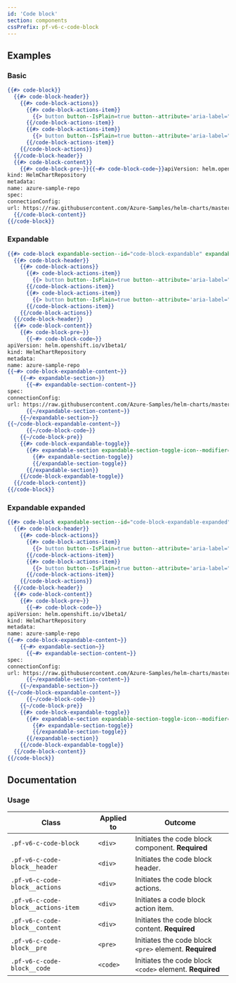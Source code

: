 ```yaml
---
id: 'Code block'
section: components
cssPrefix: pf-v6-c-code-block
---
```


## Examples
### Basic
```hbs
{{#> code-block}}
  {{#> code-block-header}}
    {{#> code-block-actions}}
      {{#> code-block-actions-item}}
        {{> button button--IsPlain=true button--attribute='aria-label="Copy to clipboard basic example code content"' button--IsIcon=true button--icon="copy"}}
      {{/code-block-actions-item}}
      {{#> code-block-actions-item}}
        {{> button button--IsPlain=true button--attribute='aria-label="Run basic example code in Web Terminal"' button--IsIcon=true button--icon="play"}}
      {{/code-block-actions-item}}
    {{/code-block-actions}}
  {{/code-block-header}}
  {{#> code-block-content}}
    {{#> code-block-pre~}}{{~#> code-block-code~}}apiVersion: helm.openshift.io/v1beta1/
kind: HelmChartRepository
metadata:
name: azure-sample-repo
spec:
connectionConfig:
url: https://raw.githubusercontent.com/Azure-Samples/helm-charts/master/docs{{~/code-block-code~}}{{~/code-block-pre}}
  {{/code-block-content}}
{{/code-block}}
```

### Expandable
```hbs
{{#> code-block expandable-section--id="code-block-expandable" expandable-section--IsDetached="true"}}
  {{#> code-block-header}}
    {{#> code-block-actions}}
      {{#> code-block-actions-item}}
        {{> button button--IsPlain=true button--attribute='aria-label="Copy to clipboard expandable example code content"' button--IsIcon=true button--icon="copy"}}
      {{/code-block-actions-item}}
      {{#> code-block-actions-item}}
        {{> button button--IsPlain=true button--attribute='aria-label="Run expandable example code in Web Terminal"' button--IsIcon=true button--icon="play"}}
      {{/code-block-actions-item}}
    {{/code-block-actions}}
  {{/code-block-header}}
  {{#> code-block-content}}
    {{#> code-block-pre~}}
      {{~#> code-block-code~}}
apiVersion: helm.openshift.io/v1beta1/
kind: HelmChartRepository
metadata:
name: azure-sample-repo
{{~#> code-block-expandable-content~}}
    {{~#> expandable-section~}}
      {{~#> expandable-section-content~}}
spec:
connectionConfig:
url: https://raw.githubusercontent.com/Azure-Samples/helm-charts/master/docs
      {{~/expandable-section-content~}}
    {{~/expandable-section~}}
{{~/code-block-expandable-content~}}
      {{~/code-block-code~}}
    {{~/code-block-pre}}
    {{#> code-block-expandable-toggle}}
      {{#> expandable-section expandable-section-toggle-icon--modifier="pf-m-expand-top"}}
        {{#> expandable-section-toggle}}
        {{/expandable-section-toggle}}
      {{/expandable-section}}
    {{/code-block-expandable-toggle}}
  {{/code-block-content}}
{{/code-block}}
```

### Expandable expanded
```hbs
{{#> code-block expandable-section--id="code-block-expandable-expanded" expandable-section--IsDetached="true" expandable-section--IsExpanded="true"}}
  {{#> code-block-header}}
    {{#> code-block-actions}}
      {{#> code-block-actions-item}}
        {{> button button--IsPlain=true button--attribute='aria-label="Copy to clipboard expandable expanded example code content"' button--IsIcon=true button--icon="copy"}}
      {{/code-block-actions-item}}
      {{#> code-block-actions-item}}
        {{> button button--IsPlain=true button--attribute='aria-label="Run expandable expanded example code in Web Terminal"' button--IsIcon=true button--icon="play"}}
      {{/code-block-actions-item}}
    {{/code-block-actions}}
  {{/code-block-header}}
  {{#> code-block-content}}
    {{#> code-block-pre~}}
      {{~#> code-block-code~}}
apiVersion: helm.openshift.io/v1beta1/
kind: HelmChartRepository
metadata:
name: azure-sample-repo
{{~#> code-block-expandable-content~}}
    {{~#> expandable-section~}}
      {{~#> expandable-section-content~}}
spec:
connectionConfig:
url: https://raw.githubusercontent.com/Azure-Samples/helm-charts/master/docs
      {{~/expandable-section-content~}}
    {{~/expandable-section~}}
{{~/code-block-expandable-content~}}
      {{~/code-block-code~}}
    {{~/code-block-pre}}
    {{#> code-block-expandable-toggle}}
      {{#> expandable-section expandable-section-toggle-icon--modifier="pf-m-expand-top"}}
        {{#> expandable-section-toggle}}
        {{/expandable-section-toggle}}
      {{/expandable-section}}
    {{/code-block-expandable-toggle}}
  {{/code-block-content}}
{{/code-block}}
```

## Documentation
### Usage
| Class | Applied to | Outcome |
| -- | -- | -- |
| `.pf-v6-c-code-block` | `<div>` | Initiates the code block component. **Required** |
| `.pf-v6-c-code-block__header` | `<div>` | Initiates the code block header. |
| `.pf-v6-c-code-block__actions` | `<div>` | Initiates the code block actions. |
| `.pf-v6-c-code-block__actions-item` | `<div>` | Initiates a code block action item. |
| `.pf-v6-c-code-block__content` | `<div>` | Initiates the code block content. **Required** |
| `.pf-v6-c-code-block__pre` | `<pre>` | Initiates the code block `<pre>` element. **Required** |
| `.pf-v6-c-code-block__code` | `<code>` | Initiates the code block `<code>` element. **Required** |
